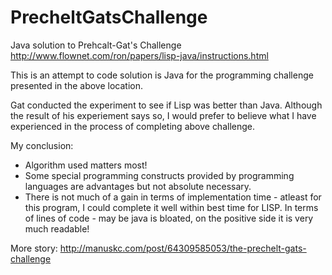 PrecheltGatsChallenge
=====================

Java solution to Prehcalt-Gat's Challenge http://www.flownet.com/ron/papers/lisp-java/instructions.html

This is an attempt to code solution is Java for the programming challenge presented in the above location.

Gat conducted the experiment to see if Lisp was better than Java. Although the result of his experiement says so,
I would prefer to believe what I have experienced in the process of completing above challenge.

My conclusion:
* Algorithm used matters most!
* Some special programming constructs provided by programming languages are advantages but not absolute necessary.
* There is not much of a gain in terms of implementation time - atleast for this program, I could complete it 
well within best time for LISP. In terms of lines of code - may be java is bloated, on the positive side it is very much readable!

More story:
http://manuskc.com/post/64309585053/the-prechelt-gats-challenge
